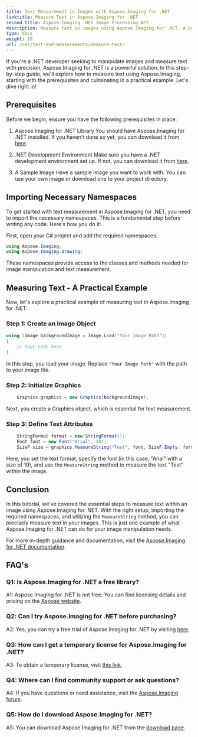 ```yaml
---
title: Text Measurement in Images with Aspose.Imaging for .NET
linktitle: Measure Text in Aspose.Imaging for .NET
second_title: Aspose.Imaging .NET Image Processing API
description: Measure text in images using Aspose.Imaging for .NET. A powerful .NET library. Precise and efficient text measurement.
type: docs
weight: 10
url: /net/text-and-measurements/measure-text/
---
```

If you're a .NET developer seeking to manipulate images and measure text with precision, Aspose.Imaging for .NET is a powerful solution. In this step-by-step guide, we'll explore how to measure text using Aspose.Imaging, starting with the prerequisites and culminating in a practical example. Let's dive right in!

## Prerequisites

Before we begin, ensure you have the following prerequisites in place:

1. Aspose.Imaging for .NET Library
You should have Aspose.Imaging for .NET installed. If you haven't done so yet, you can download it from [here](https://releases.aspose.com/imaging/net/).

2. .NET Development Environment
Make sure you have a .NET development environment set up. If not, you can download it from [here](https://dotnet.microsoft.com/download).

3. A Sample Image
Have a sample image you want to work with. You can use your own image or download one to your project directory.

## Importing Necessary Namespaces

To get started with text measurement in Aspose.Imaging for .NET, you need to import the necessary namespaces. This is a fundamental step before writing any code. Here's how you do it:

First, open your C# project and add the required namespaces:

```csharp
using Aspose.Imaging;
using Aspose.Imaging.Drawing;
```

These namespaces provide access to the classes and methods needed for image manipulation and text measurement.

## Measuring Text - A Practical Example

Now, let's explore a practical example of measuring text in Aspose.Imaging for .NET:

### Step 1: Create an Image Object

```csharp
using (Image backgroundImage = Image.Load("Your Image Path"))
{
    // Your code here
}
```

In this step, you load your image. Replace `"Your Image Path"` with the path to your image file.

### Step 2: Initialize Graphics

```csharp
    Graphics graphics = new Graphics(backgroundImage);
```

Next, you create a Graphics object, which is essential for text measurement.

### Step 3: Define Text Attributes

```csharp
    StringFormat format = new StringFormat();
    Font font = new Font("Arial", 10);
    SizeF size = graphics.MeasureString("Test", font, SizeF.Empty, format);
```

Here, you set the text format, specify the font (in this case, "Arial" with a size of 10), and use the `MeasureString` method to measure the text "Test" within the image.

## Conclusion

In this tutorial, we've covered the essential steps to measure text within an image using Aspose.Imaging for .NET. With the right setup, importing the required namespaces, and utilizing the `MeasureString` method, you can precisely measure text in your images. This is just one example of what Aspose.Imaging for .NET can do for your image manipulation needs.

For more in-depth guidance and documentation, visit the [Aspose.Imaging for .NET documentation](https://reference.aspose.com/imaging/net/).

## FAQ's

### Q1: Is Aspose.Imaging for .NET a free library?

A1: Aspose.Imaging for .NET is not free. You can find licensing details and pricing on the [Aspose website](https://purchase.aspose.com/buy).

### Q2: Can I try Aspose.Imaging for .NET before purchasing?

A2: Yes, you can try a free trial of Aspose.Imaging for .NET by visiting [here](https://releases.aspose.com/). 

### Q3: How can I get a temporary license for Aspose.Imaging for .NET?

A3: To obtain a temporary license, visit [this link](https://purchase.aspose.com/temporary-license/).

### Q4: Where can I find community support or ask questions?

A4: If you have questions or need assistance, visit the [Aspose.Imaging forum](https://forum.aspose.com/).

### Q5: How do I download Aspose.Imaging for .NET?

A5: You can download Aspose.Imaging for .NET from the [download page](https://releases.aspose.com/imaging/net/).
